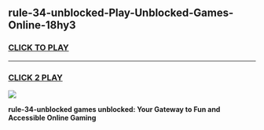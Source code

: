 
## rule-34-unblocked-Play-Unblocked-Games-Online-18hy3
<h3>
<a href="https://premium76.site?title=rule-34-unblocked&ref=25A">CLICK TO PLAY</a></h3>
<hr>

<h3>
<a href="https://premium76.site?title=rule-34-unblocked&ref=25A">CLICK 2 PLAY</a>
  
</h3>

<a href="https://premium76.site?title=rule-34-unblocked&ref=25A"><img src="https://clearcache.store/games.png"></a>


**rule-34-unblocked games unblocked: Your Gateway to Fun and Accessible Online Gaming**
